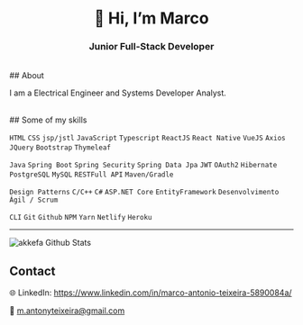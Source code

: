 <h1 align="center"> 🤝 Hi, I’m Marco </h1>

<h3 align="center">  Junior Full-Stack Developer </h3>

<br/>
## About

I am a Electrical Engineer and Systems Developer Analyst.


<br/>
## Some of my skills

`HTML` `CSS` `jsp/jstl` `JavaScript` `Typescript` `ReactJS` `React Native` `VueJS` `Axios` `JQuery` `Bootstrap` `Thymeleaf`

`Java` `Spring Boot` `Spring Security` `Spring Data Jpa` `JWT` `OAuth2` `Hibernate` `PostgreSQL` `MySQL` `RESTFull API` `Maven/Gradle`

`Design Patterns` `C/C++` `C#` `ASP.NET Core` `EntityFramework`  `Desenvolvimento Ágil / Scrum`

`CLI` `Git` `Github` `NPM` `Yarn` `Netlify` `Heroku`

---
<img align="left" alt="akkefa Github Stats" src="https://github-readme-stats.vercel.app/api?username=MAntonioST&show_icons=true&hide_border=true" />

<br/>

## Contact

🌐 LinkedIn: https://www.linkedin.com/in/marco-antonio-teixeira-5890084a/

📧 m.antonyteixeira@gmail.com

